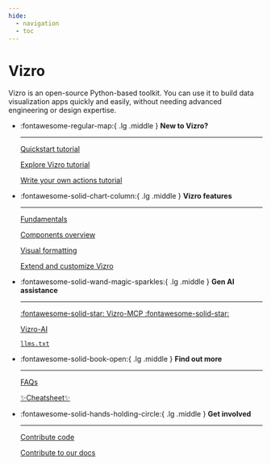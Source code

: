 ```yaml
---
hide:
  - navigation
  - toc
---
```


# Vizro

Vizro is an open-source Python-based toolkit. You can use it to build data visualization apps quickly and easily, without needing advanced engineering or design expertise.

<div class="grid cards" markdown>

- :fontawesome-regular-map:{ .lg .middle } __New to Vizro?__

    ---

    [Quickstart tutorial](pages/tutorials/quickstart-tutorial.md)

    [Explore Vizro tutorial](pages/tutorials/explore-components.md)

    [Write your own actions tutorial](pages/tutorials/custom-actions-tutorial.md)

- :fontawesome-solid-chart-column:{ .lg .middle } __Vizro features__

    ---

    [Fundamentals](pages/user-guides/dashboard.md)

    [Components overview](pages/user-guides/components.md)

    [Visual formatting](pages/user-guides/visual-formatting.md)

    [Extend and customize Vizro](pages/user-guides/extensions.md)

- :fontawesome-solid-wand-magic-sparkles:{ .lg .middle } __Gen AI assistance__

    ---

    [:fontawesome-solid-star: Vizro-MCP :fontawesome-solid-star:](https://vizro.readthedocs.io/projects/vizro-mcp/)

    [Vizro-AI](https://vizro.readthedocs.io/projects/vizro-ai/)
    
    [`llms.txt`](llms.txt)

- :fontawesome-solid-book-open:{ .lg .middle } __Find out more__

    ---

    [FAQs](pages/explanation/faq.md)

    [:sparkles:Cheatsheet:sparkles:](pages/cheatsheet/cheatsheet.html)

- :fontawesome-solid-hands-holding-circle:{ .lg .middle } __Get involved__

    ---

    [Contribute code](pages/explanation/contributing.md)

    [Contribute to our docs](pages/explanation/documentation-style-guide.md)

</div>
